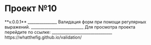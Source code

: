 <h1>Проект №10</h1>
**v.0.0.1**
_______________
Валидация форм при помощи регулярных выражений.
___________________________
Для просмотра проекта перейдите по ссылке:
_______________________________
https://whatthefig.github.io/validation/
